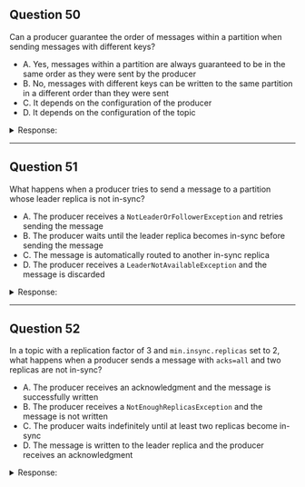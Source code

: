 ## Question 50

Can a producer guarantee the order of messages within a partition when sending messages with different keys?

* A. Yes, messages within a partition are always guaranteed to be in the same order as they were sent by the producer
* B. No, messages with different keys can be written to the same partition in a different order than they were sent
* C. It depends on the configuration of the producer
* D. It depends on the configuration of the topic

<details><summary>Response:</summary>

**Answer:** B

**Explanation:**
Kafka guarantees ordering *within a partition* for messages with the *same key*. When different keys are used, messages may be routed to different partitions (based on key hash), and even if routed to the same partition, ordering is not guaranteed. Partition assignment and write timing can lead to interleaving of messages.

</details>

---

## Question 51

What happens when a producer tries to send a message to a partition whose leader replica is not in-sync?

* A. The producer receives a `NotLeaderOrFollowerException` and retries sending the message
* B. The producer waits until the leader replica becomes in-sync before sending the message
* C. The message is automatically routed to another in-sync replica
* D. The producer receives a `LeaderNotAvailableException` and the message is discarded

<details><summary>Response:</summary>

**Answer:** A

**Explanation:**
If the producer tries to send to a broker that is not the leader for a partition, it receives a `NotLeaderOrFollowerException`. The producer then refreshes its metadata and retries. Kafka does not automatically reroute to another replica—only the partition leader can accept writes.

</details>

---

## Question 52

In a topic with a replication factor of 3 and `min.insync.replicas` set to 2, what happens when a producer sends a message with `acks=all` and two replicas are not in-sync?

* A. The producer receives an acknowledgment and the message is successfully written
* B. The producer receives a `NotEnoughReplicasException` and the message is not written
* C. The producer waits indefinitely until at least two replicas become in-sync
* D. The message is written to the leader replica and the producer receives an acknowledgment

<details><summary>Response:</summary>

**Answer:** B

**Explanation:**
With `acks=all`, Kafka requires acknowledgment from all *in-sync* replicas. If only one replica (the leader) is in-sync and `min.insync.replicas=2`, the message will not be acknowledged, and a `NotEnoughReplicasException` is returned. The producer will not wait indefinitely, and the write is considered failed.

</details>




